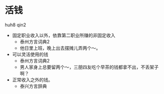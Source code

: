 # 活钱
huh8 qin2
+ 固定职业收入以外，依靠第二职业所赚的非固定收入
  * 泰州方言词典2
  - 他日里上班，晚上出去摆摊儿弄两个～。
+ 可以灵活使用的钱
  * 泰州方言词典2
  - 男人家身上总要留两个～，三朋四友吃个早茶的钱都拿不出，不丢架子啊？
+ 正常收入之外的钱。
  * 泰兴方言辞典
